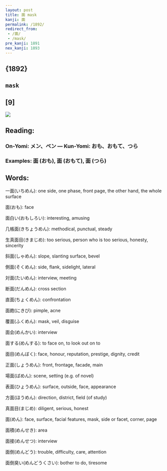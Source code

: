 ```yaml
---
layout: post
title: 面 mask
kanji: 面
permalink: /1892/
redirect_from:
 - /面/
 - /mask/
pre_kanji: 1891
nex_kanji: 1893
---
```


## {1892}

## `mask`

## [9]

<div class="stroke"><img src="E99DA2.png" /></div>

## Reading:

### On-Yomi: メン、ベン &mdash; Kun-Yomi: おも、おもて、つら

### Examples: 面 (おも), 面 (おもて), 面 (つら)

## Words:

一面(いちめん): one side, one phase, front page, the other hand, the whole surface

面(おも): face

面白い(おもしろい): interesting, amusing

几帳面(きちょうめん): methodical, punctual, steady

生真面目(きまじめ): too serious, person who is too serious, honesty, sincerity

斜面(しゃめん): slope, slanting surface, bevel

側面(そくめん): side, flank, sidelight, lateral

対面(たいめん): interview, meeting

断面(だんめん): cross section

直面(ちょくめん): confrontation

面皰(にきび): pimple, acne

覆面(ふくめん): mask, veil, disguise

面会(めんかい): interview

面する(めんする): to face on, to look out on to

面目(めんぼく): face, honour, reputation, prestige, dignity, credit

正面(しょうめん): front, frontage, facade, main

場面(ばめん): scene, setting (e.g. of novel)

表面(ひょうめん): surface, outside, face, appearance

方面(ほうめん): direction, district, field (of study)

真面目(まじめ): diligent, serious, honest

面(めん): face, surface, facial features, mask, side or facet, corner, page

面積(めんせき): area

面接(めんせつ): interview

面倒(めんどう): trouble, difficulty, care, attention

面倒臭い(めんどうくさい): bother to do, tiresome
